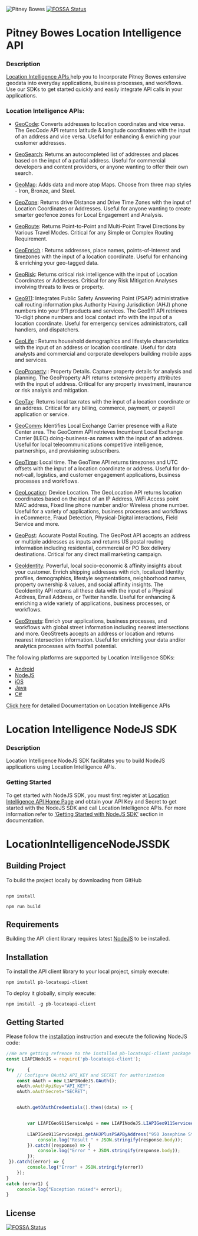 ![Pitney Bowes](/PitneyBowes_Logo.jpg)
[![FOSSA Status](https://app.fossa.com/api/projects/git%2Bgithub.com%2Fmaxmckone7%2FLocationIntelligenceSDK-NodeJS.svg?type=shield)](https://app.fossa.com/projects/git%2Bgithub.com%2Fmaxmckone7%2FLocationIntelligenceSDK-NodeJS?ref=badge_shield)

# Pitney Bowes Location Intelligence API

### Description
[Location Intelligence APIs ](http://developer.pitneybowes.com/en/location-intelligence.html) help you to Incorporate Pitney Bowes extensive geodata into everyday applications, business processes, and workflows. Use our SDKs to get started quickly and easily integrate API calls in your applications.

### Location Intelligence APIs:

* [GeoCode](https://locate.pitneybowes.com/geocode): Converts addresses to location coordinates and vice versa. The GeoCode API returns latitude & longitude coordinates with the input of an address and vice versa. Useful for enhancing & enriching your customer addresses.

* [GeoSearch](https://locate.pitneybowes.com/geosearch): Returns an autocompleted list of addresses and places based on the input of a partial address. Useful for commercial developers and content providers, or anyone wanting to offer their own search.

* [GeoMap](https://locate.pitneybowes.com/geomap): Adds data and more atop Maps. Choose from three map styles - Iron, Bronze, and Steel.

* [GeoZone](https://locate.pitneybowes.com/geozone): Returns drive Distance and Drive Time Zones with the input of Location Coordinates or Addresses. Useful for anyone wanting to create smarter geofence zones for Local Engagement and Analysis.

* [GeoRoute](https://locate.pitneybowes.com/georoute): Returns Point-to-Point and Multi-Point Travel Directions by Various Travel Modes. Critical for any Simple or Complex Routing Requirement.

* [GeoEnrich](https://locate.pitneybowes.com/geoenrich ) : Returns addresses, place names, points-of-interest and timezones with the input of a location coordinate. Useful for enhancing & enriching your geo-tagged data.

* [GeoRisk](https://locate.pitneybowes.com/georisk): Returns critical risk intelligence with the input of Location Coordinates or Addresses. Critical for any Risk Mitigation Analyses involving threats to lives or property.

* [Geo911](https://locate.pitneybowes.com/geo911): Integrates Public Safety Answering Point (PSAP) administrative call routing information plus Authority Having Jurisdiction (AHJ) phone numbers into your 911 products and services. The Geo911 API retrieves 10-digit phone numbers and local contact info with the input of a location coordinate. Useful for emergency services administrators, call handlers, and dispatchers.

* [GeoLife](https://locate.pitneybowes.com/geolife) : Returns household demographics and lifestyle characteristics with the input of an address or location coordinate. Useful for data analysts and commercial and corporate developers building mobile apps and services.

* [GeoProperty](https://locate.pitneybowes.com/geoproperty)::  Property Details. Capture property details for analysis and planning. The GeoProperty API returns extensive property attributes with the input of address. Critical for any property investment, insurance or risk analysis and mitigation.

* [GeoTax](https://locate.pitneybowes.com/geotax): Returns local tax rates with the input of a location coordinate or an address. Critical for any billing, commerce, payment, or payroll application or service.

* [GeoComm](https://locate.pitneybowes.com/geocomm): Identifies Local Exchange Carrier presence with a Rate Center area. The GeoComm API retrieves Incumbent Local Exchange Carrier (ILEC) doing-business-as names with the input of an address. Useful for local telecommunications competitive intelligence, partnerships, and provisioning subscribers.

* [GeoTime](https://locate.pitneybowes.com/geotime): Local time. The GeoTime API returns timezones and UTC offsets with the input of a location coordinate or address. Useful for do-not-call, logistics, and customer engagement applications, business processes and workflows.

* [GeoLocation](http://locate.pitneybowes.com/geolocation): Device Location. The GeoLocation API returns location coordinates based on the input of an IP Address, WiFi Access point MAC address, Fixed line phone number and/or Wireless phone number. Useful for a variety of applications, business processes and workflows in eCommerce, Fraud Detection, Physical-Digital interactions, Field Service and more.

* [GeoPost](http://locate.pitneybowes.com/geopost): Accurate Postal Routing. The GeoPost API accepts an address or multiple addresses as inputs and returns US postal routing information including residential, commercial or PO Box delivery destinations. Critical for any direct mail marketing campaign.

* [GeoIdentity](http://locate.pitneybowes.com/geoidentity): Powerful, local socio-economic & affinity insights about your customer. Enrich shipping addresses with rich, localized Identity profiles, demographics, lifestyle segmentations, neighborhood names, property ownership & values, and social affinity insights. The GeoIdentity API returns all these data with the input of a Physical Address, Email Address, or Twitter handle. Useful for enhancing & enriching a wide variety of applications, business processes, or workflows.

* [GeoStreets](https://locate.pitneybowes.com/geostreets): Enrich your applications, business processes, and workflows with global street information including nearest intersections and more. GeoStreets accepts an address or location and returns nearest intersection information. Useful for enriching your data and/or analytics processes with footfall potential.


The following platforms are supported by Location Intelligence SDKs:
*	[Android](https://locate.pitneybowes.com/docs/location-intelligence/v1/en/index.html#Android%20SDK/android_intro.html)
*	[NodeJS]() 
*	[iOS](https://locate.pitneybowes.com/docs/location-intelligence/v1/en/index.html#iOS%20SDK/ios_intro.html)
*	[Java](https://locate.pitneybowes.com/docs/location-intelligence/v1/en/index.html#Java%20SDK/java_intro.html)
*	[C#](https://locate.pitneybowes.com/docs/location-intelligence/v1/en/index.html#C_sdk/java_intro.html)  

[Click here](https://locate.pitneybowes.com/docs/location-intelligence/v1/en/index.html) for detailed Documentation on Location Intelligence APIs 


# Location Intelligence NodeJS SDK
### Description
Location Intelligence NodeJS SDK facilitates you to build NodeJS applications using Location Intelligence APIs.
### Getting Started
To get started with NodeJS SDK, you must first register at [Location Intelligence API Home Page](http://developer.pitneybowes.com/en/location-intelligence.html) and obtain your API Key and Secret to get started with the NodeJS SDK and call Location Intelligence APIs.
For more information refer to [‘Getting Started with NodeJS SDK’](https://locate.pitneybowes.com/docs/location-intelligence/v1/en/index.html#NodeJS/node.js_sdk.html) section in documentation.


# LocationIntelligenceNodeJSSDK

## Building Project

To build the project locally by downloading from GitHub

``` shell

npm install

npm run build

```
## Requirements

Building the API client library requires latest [NodeJS](https://nodejs.org/en/) to be installed.

## Installation

To install the API client library to your local project, simply execute:

```shell
npm install pb-locateapi-client
```

To deploy it globally, simply execute:

```shell
npm install -g pb-locateapi-client 
```

## Getting Started

Please follow the [installation](#installation) instruction and execute the following NodeJS code:

```js
//We are getting refrence to the installed pb-locateapi-client package
const LIAPINodeJS = require('pb-locateapi-client');

try     {
    // Configure OAuth2 API_KEY and SECRET for authorization
    const oAuth = new LIAPINodeJS.OAuth();
    oAuth.oAuthApiKey="API_KEY";
    oAuth.oAuthSecret="SECRET";


    oAuth.getOAuthCredentials().then((data) => {


        var LIAPIGeo911ServiceApi = new LIAPINodeJS.LIAPIGeo911ServiceApi(data.body);
		
        LIAPIGeo911ServiceApi.getAHJPlusPSAPByAddress("950 Josephine Street Denver CO 80204").then((response) => {
            console.log("Result " + JSON.stringify(response.body));
        }).catch((response) => {
            console.log("Error " + JSON.stringify(response.body));
        });
 }).catch((error) => {
        console.log("Error" + JSON.stringify(error))
    });
}
catch (error1) {
    console.log("Exception raised"+ error1);
}

```












## License
[![FOSSA Status](https://app.fossa.com/api/projects/git%2Bgithub.com%2Fmaxmckone7%2FLocationIntelligenceSDK-NodeJS.svg?type=large)](https://app.fossa.com/projects/git%2Bgithub.com%2Fmaxmckone7%2FLocationIntelligenceSDK-NodeJS?ref=badge_large)